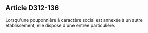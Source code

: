## Article D312-136

Lorsqu'une pouponnière à caractère social est annexée à un autre établissement, elle dispose d'une entrée
particulière.

